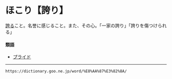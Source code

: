 # ほこり【誇り】

[誇る](ほこる（誇る）)こと。名誉に感じること。また、その心。「一家の誇り」「誇りを傷つけられる」

#### 類語

-   [プライド](https://dictionary.goo.ne.jp/word/%E3%83%97%E3%83%A9%E3%82%A4%E3%83%89/#jn-194923)

---
`https://dictionary.goo.ne.jp/word/%E8%AA%87%E3%82%8A/`